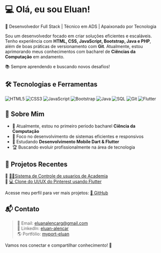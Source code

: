 
# 💻 Olá, eu sou Eluan!

🚀 Desenvolvedor Full Stack | Técnico em ADS | Apaixonado por Tecnologia

Sou um desenvolvedor focado em criar soluções eficientes e escaláveis. Tenho experiência com **HTML, CSS, JavaScript, Bootstrap, Java e PHP**, além de boas práticas de versionamento com **Git**. Atualmente, estou aprimorando meus conhecimentos com bacharel de **Ciências da Computação** em andamento.  

📚 Sempre aprendendo e buscando novos desafios!  

## 🛠️ Tecnologias e Ferramentas 

![HTML5](https://img.icons8.com/?size=100&id=20909&format=png&color=000000)
![CSS3](https://img.icons8.com/?size=100&id=21278&format=png&color=000000)
![JavaScript](https://img.icons8.com/?size=100&id=108784&format=png&color=000000)
![Bootstrap](https://img.icons8.com/?size=100&id=PndQWK6M1Hjo&format=png&color=000000)
![Java](https://img.icons8.com/?size=100&id=13679&format=png&color=000000)
![SQL](https://img.icons8.com/?size=100&id=13406&format=png&color=000000)
![Git](https://img.icons8.com/?size=100&id=20906&format=png&color=000000)
![Flutter](https://img.icons8.com/?size=100&id=20906&format=png&color=000000)

## 📌 Sobre Mim  

- 🔭 Atualmente, estou no primeiro periodo bacharel **Ciência da Computação**  
- 🎯 Foco no desenvolvimento de sistemas eficientes e responsivos  
- 📖 Estudando **Desenvolvimento Mobile Dart & Flutter**  
- 🏆 Buscando evoluir profissionalmente na área de tecnologia  

## 📂 Projetos Recentes  

🔹 [🏋️‍♀️Sistema de Controle de usuarios de Academia](https://github.com/Eluan-gomes/titan_fit.git)  
🔹 [💻 Clone do UI/UX do Pinterest usando Flutter](https://github.com/Eluan-gomes/pinterest_clone.git)  

Acesse meu perfil para ver mais projetos: [🔗 GitHub](https://github.com/Eluan-gomes)  

## 📬 Contato  

>📩 Email: eluanalencarg@gmail.com  
>💼 LinkedIn: [eluan-alencar](https://linkedin.com/in/eluan-alencar)  
>🌎 Portfólio: [myport-eluan](myport-eluan.netlify.app)  

Vamos nos conectar e compartilhar conhecimento! 🚀  
